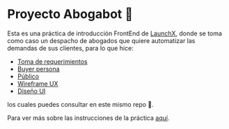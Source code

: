 # Proyecto Abogabot 🤖

Esta es una práctica de introducción FrontEnd de [LaunchX](https://github.com/LaunchX-InnovaccionVirtual), donde se toma como caso un despacho de abogados que quiere automatizar las demandas de sus clientes, para lo que hice:
- [Toma de requerimientos](./Requerimientos)
- [Buyer persona](./BuyerPersona)
- [Público](./Publico_Objetivo.jpg) 
- [Wireframe UX](./Wireframe_UX.md)
- [Diseño UI](./UI_Abogabot.md)

los cuales puedes consultar en este mismo repo 📍.

Para ver más sobre las instrucciones de la práctica [aquí](https://github.com/LaunchX-InnovaccionVirtual/FrontEnd-Mision/tree/main/01%20-%20INTRO/practicas).
